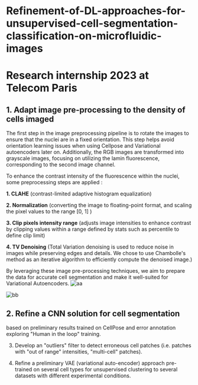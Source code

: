# Refinement-of-DL-approaches-for-unsupervised-cell-segmentation-classification-on-microfluidic-images
# Research internship 2023 at Telecom Paris



## 1. Adapt image pre-processing to the density of cells imaged

The first step in the image preprocessing pipeline is to rotate the images to ensure that the nuclei are in a fixed orientation. This step helps avoid orientation learning issues when using Cellpose and Variational autoencoders later on. Additionally, the RGB images are transformed into grayscale images, focusing on utilizing the lamin fluorescence, corresponding to the second image channel. 

To enhance the contrast intensity of the fluorescence within the nuclei, some preprocessing steps are applied :
    
**1. CLAHE** (contrast-limited adaptive histogram equalization)

**2. Normalization** (converting the image to floating-point format, and scaling the pixel values to the range [0, 1] )

**3. Clip pixels intensity range** (adjusts image intensities to enhance contrast by clipping values within a range defined by stats such as percentile to define clip limit)

**4. TV Denoising** (Total Variation denoising is used to reduce noise in images while preserving edges and details. We chose to use Chambolle's method as an iterative algorithm to efficiently compute the denoised image.)

By leveraging these image pre-processing techniques, we aim to prepare the data for accurate cell segmentation and make it well-suited for Variational Autoencoders. 
![aa](https://github.com/souheib1/Refinement-of-DL-approaches-for-unsupervised-cell-segmentation-classification-on-microfluidic-images/assets/73786465/1ab4625e-2b8a-4a65-9e39-f10f7326258a)


![bb](https://github.com/souheib1/Refinement-of-DL-approaches-for-unsupervised-cell-segmentation-classification-on-microfluidic-images/assets/73786465/a635f9b0-90db-40fd-ba11-7a830d8d627a)


## 2. Refine a CNN solution for cell segmentation 
based on preliminary results trained on CellPose and error annotation exploring "Human in the loop" training.

3. Develop an "outliers" filter to detect erroneous cell patches (i.e. patches with "out of range" intensities, "multi-cell" patches).

4. Refine a preliminary VAE (variational auto-encoder) approach pre-trained on several cell types for unsupervised clustering to several datasets with different experimental conditions.
